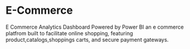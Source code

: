 # E-Commerce
E Commerce Analytics Dashboard Powered by Power BI
an e commerce platfrom built to facilitate online shopping, featuring product,catalogs,shoppings carts, and secure payment gateways.
